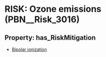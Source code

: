 # RISK: __Ozone emissions__ (PBN__Risk_3016)

## Property: has_RiskMitigation

* [Bipolar ionization](PBN__Mitigation_1307)

